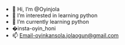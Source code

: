 - 👋 Hi, I’m @Oyinjola
- 👀 I’m interested in learning python
- 🌱 I’m currently learning python
- �insta-oyin_honi
- 📫 Email-oyinkansola.jolaogun@gmail.com

<!---
Oyinjola/Oyinjola is a ✨ special ✨ repository because its `README.md` (this file) appears on your GitHub profile.
You can click the Preview link to take a look at your changes.
--->
